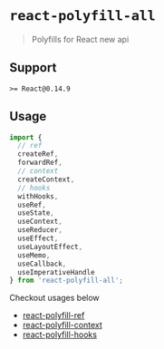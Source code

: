# `react-polyfill-all`

> Polyfills for React new api

## Support

`>= React@0.14.9`

## Usage

```js
import {
  // ref
  createRef,
  forwardRef,
  // context
  createContext,
  // hooks
  withHooks,
  useRef,
  useState,
  useContext,
  useReducer,
  useEffect,
  useLayoutEffect,
  useMemo,
  useCallback,
  useImperativeHandle
} from 'react-polyfill-all';
```

Checkout usages below

* [react-polyfill-ref](https://www.npmjs.com/package/react-polyfill-ref)
* [react-polyfill-context](https://www.npmjs.com/package/react-polyfill-context)
* [react-polyfill-hooks](https://www.npmjs.com/package/react-polyfill-hooks)

